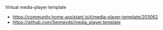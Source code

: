 Virtual media-player template

- https://community.home-assistant.io/t/media-player-template/203062
- https://github.com/Sennevds/media_player.template
